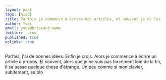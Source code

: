 ```yaml
---
layout: post
tags: [misc]
title: Parfois je commence à écrire des articles, et souvent je ne les
author: Yves
email: yves@brissaud.name
twitter: _crev_
published: true
nolinks: true
---
```


Parfois, j'ai de bonnes idées. Enfin je crois. Alors je commence à écrire un article à propos. Et souvent, alors que je ne suis pas forcément loin de la fin, il se passe quelque chose d'étrange. Un peu comme si mon clavier, subitement, se blo